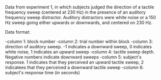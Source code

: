 Data from experiment 1, in which subjects judged the direction of a tactile frequency sweep (centered at 230 Hz) in the presence of an auditory frequency sweep distractor.
Auditory distractors were white noise or a 150 Hz sweep going either upwards or downwards, and centered on 230 Hz.

Data format:

-column 1: block number
-column 2: trial number within block
-column 3: direction of auditory sweep. -1 indicates a downward sweep, 0 indicates white noise, 1 indicates an upward sweep
-column 4: tactile sweep depth. Negative numbers indicate downward sweeps
-column 5: subject's response. 1 indicates that they perceived an upward tactile sweep, 2 indicatees that they perceived a downward tactile sweep
-column 6: subject's response time (in seconds)

